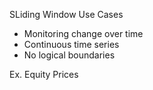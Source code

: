 SLiding Window Use Cases

* Monitoring change over time
* Continuous time series
* No logical boundaries 

Ex. Equity Prices
